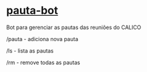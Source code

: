 # [pauta-bot](https://telegram.me/pauta_bot)

Bot para gerenciar as pautas das reuniões do CALICO

/pauta - adiciona nova pauta

/ls - lista as pautas

/rm - remove todas as pautas
